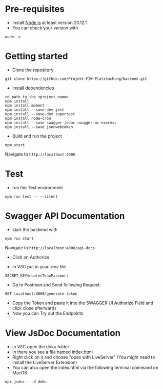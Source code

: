 # Pre-requisites
- Install [Node.js](https://nodejs.org/en/) at least version 20.12.1
- You can check your version with
```
node -v
```
# Getting started
- Clone the repository
```
git clone https://github.com/Projekt-FIW-Platzbuchung/backend.git
```
- Install dependencies
```
cd path to the <project_name>
npm install
npm install moment
npm install --save-dev jest
npm install --save-dev supertest
npm install node-cron
npm install --save swagger-jsdoc swagger-ui-express
npm install --save jsonwebtoken
```
- Build and run the project
```
npm start
```
  Navigate to `http://localhost:4000`

# Test
- run the Test environment 
```
npm run test -- --silent 
```
# Swagger API Documentation
- start the backend with 
```
npm run start
```
Navigate to `http://localhost:4000/api-docs`

- Click on Authorize 

- In VSC put in your .env file 
```
SECRET_KEY=coolesTeamPasswort

```
- Go to Postman and Send following Request:
```
GET localhost:4000/generate-token
```
- Copy the Token and paste it into the SWAGGER UI Authorize Field and click close afterwards
- Now you can Try out the Endpoints

# View JsDoc Documentation
- in VSC open the doku folder 
- In there you see a file named index.html
- Right click on it and choose "open with LiveServer" (You might need to install the LiveServer Extension)
- You can also open the index.html via the following terminal command on MacOS

```
npx jsdoc . -d doku

```



